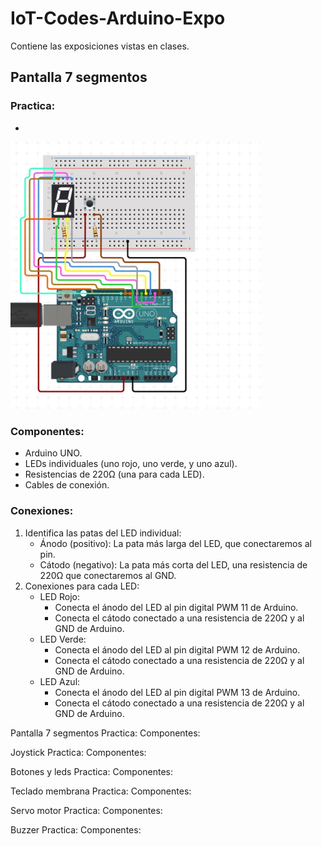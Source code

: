 # IoT-Codes-Arduino-Expo
Contiene las exposiciones vistas en clases.

## Pantalla 7 segmentos
### Practica:
* 
<img src="Imagenes/Pantalla 7 elementos.jpeg" alt="RGB" width="400">

### Componentes:
- Arduino UNO.
- LEDs individuales (uno rojo, uno verde, y uno azul).
- Resistencias de 220Ω (una para cada LED).
- Cables de conexión.

### Conexiones:
1. Identifica las patas del LED individual:
    - Ánodo (positivo): La pata más larga del LED, que conectaremos al pin.
    - Cátodo (negativo): La pata más corta del LED, una resistencia de 220Ω que conectaremos al GND.
2. Conexiones para cada LED:
    - LED Rojo:
        - Conecta el ánodo del LED al pin digital PWM 11 de Arduino.
        - Conecta el cátodo conectado a una resistencia de 220Ω  y al GND de Arduino.
    - LED Verde:
        - Conecta el ánodo del LED al pin digital PWM 12 de Arduino.
        - Conecta el cátodo conectado a una resistencia de 220Ω  y al GND de Arduino.
    - LED Azul:
        - Conecta el ánodo del LED al pin digital PWM 13 de Arduino.
        - Conecta el cátodo conectado a una resistencia de 220Ω  y al GND de Arduino.






Pantalla 7 segmentos
Practica:
Componentes:

Joystick
Practica:
Componentes:

Botones y leds
Practica:
Componentes:

Teclado membrana
Practica:
Componentes:

Servo motor
Practica:
Componentes:

Buzzer
Practica:
Componentes:    
